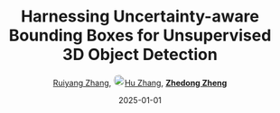 ---
title: "Harnessing Uncertainty-aware Bounding Boxes for Unsupervised 3D Object Detection"
collection: publications
permalink: /publication/Harnessi2025
date: 2025-01-01
doi: 
keywords: 
venue: 'ICCV'
code: 'https://github.com/Ruiyang-061X/UA3D'
author: '<a href="https://zdzheng.xyz/authors/Ruiyang-Zhang" class="author">Ruiyang Zhang</a>, <a href="https://zdzheng.xyz/authors/Hu-Zhang" class="author"> <img src= "https://zdzheng.xyz/coauthors/hu-zhang.jpg" alt="hu-zhang" style="border-radius: 50%; height:20px; width:20px">Hu Zhang</a>, <strong><a href="https://zdzheng.xyz/authors/Zhedong-Zheng" class="author">Zhedong Zheng</a></strong>'
sqlauthor: '{"@type": "Person","name": "Ruiyang Zhang"}, {"@type": "Person","name": "Hu Zhang"}, {"@type": "Person","name": "Zhedong Zheng"}'
citation: ' Ruiyang Zhang,  Hu Zhang,  Zhedong Zheng, &quot;Harnessing Uncertainty-aware Bounding Boxes for Unsupervised 3D Object Detection.&quot; ICCV, 2025.'
pub_year: '2025'
bib: >
    @inproceedings{zhang2024harnessing,<br>author = "Zhang, Ruiyang and Zhang, Hu and Zheng, Zhedong",<br>title = "Harnessing Uncertainty-aware Bounding Boxes for Unsupervised 3D Object Detection",<br>booktitle = "ICCV",<br>code = "https://github.com/Ruiyang-061X/UA3D",<br>year = "2025"
    }

---